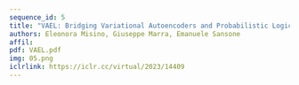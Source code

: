 ```yaml
---
sequence_id: 5
title: "VAEL: Bridging Variational Autoencoders and Probabilistic Logic Programming"
authors: Eleonora Misino, Giuseppe Marra, Emanuele Sansone
affil: 
pdf: VAEL.pdf
img: 05.png
iclrlink: https://iclr.cc/virtual/2023/14409
---
```

